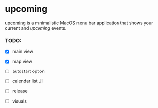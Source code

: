 # upcoming

[upcoming](https://github.com/a1eaiactaest/upcoming) is a minimalistic MacOS menu bar application that shows your current and *upcoming* events.

### TODO:
- [x] main view
- [x] map view
- [ ] autostart option
- [ ] calendar list UI
- [ ] release
- [ ] visuals

